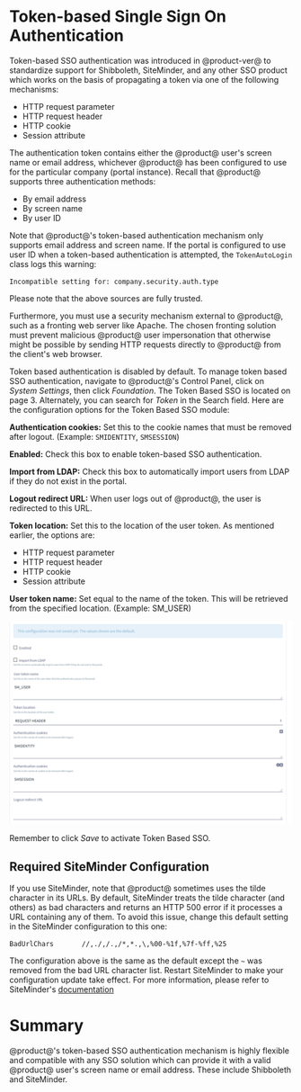 # Token-based Single Sign On Authentication [](id=token-based-single-sign-on-authentication)

Token-based SSO authentication was introduced in @product-ver@ to standardize
support for Shibboleth, SiteMinder, and any other SSO product which works on
the basis of propagating a token via one of the following mechanisms:

- HTTP request parameter
- HTTP request header
- HTTP cookie
- Session attribute

The authentication token contains either the @product@ user's screen name
or email address, whichever @product@ has been configured to use for the
particular company (portal instance). Recall that @product@ supports three authentication methods:

- By email address
- By screen name
- By user ID

Note that @product@'s token-based authentication mechanism only supports email
address and screen name. If the portal is configured to use user ID when a
token-based authentication is attempted, the `TokenAutoLogin` class logs this
warning:

    Incompatible setting for: company.security.auth.type

Please note that the above sources are fully trusted. 

Furthermore, you must use a security mechanism external to @product@, such as a
fronting web server like Apache. The chosen fronting solution must prevent
malicious @product@ user impersonation that otherwise might be possible by
sending HTTP requests directly to @product@ from the client's web browser.

Token based authentication is disabled by default. To manage token
based SSO authentication, navigate to @product@'s Control Panel, click on
*System Settings*, then click *Foundation*. The Token Based SSO is located on
page 3. Alternately, you can search for *Token* in the Search field. Here are
the configuration options for the Token Based SSO module:

**Authentication cookies:** Set this to the cookie names that must be removed
after logout. (Example: `SMIDENTITY`, `SMSESSION`)

**Enabled:** Check this box to enable token-based SSO authentication.

**Import from LDAP:** Check this box to automatically import users from LDAP if
they do not exist in the portal.

**Logout redirect URL:** When user logs out of @product@, the user is
redirected to this URL.

**Token location:** Set this to the location of the user token. As mentioned
earlier, the options are:

- HTTP request parameter
- HTTP request header
- HTTP cookie
- Session attribute

**User token name:** Set equal to the name of the token. This will be retrieved
from the specified location. (Example: SM_USER)

![Figure 1: The form in the Control Panel provides a straightforward way to configure Token Based SSO.](../../../images/token-based-sso.png)

Remember to click *Save* to activate Token Based SSO.

## Required SiteMinder Configuration

If you use SiteMinder, note that @product@ sometimes uses the tilde character in
its URLs. By default, SiteMinder treats the tilde character (and others) as bad
characters and returns an HTTP 500 error if it processes a URL containing any of
them. To avoid this issue, change this default setting in the SiteMinder
configuration to this one:

	BadUrlChars       //,./,/.,/*,*.,\,%00-%1f,%7f-%ff,%25

The configuration above is the same as the default except the `~` was removed
from the bad URL character list. Restart SiteMinder to make your configuration
update take effect. For more information, please refer to SiteMinder's
[documentation](https://support.ca.com/cadocs/0/CA%20SiteMinder%20r6%200%20SP6-ENU/Bookshelf_Files/HTML/index.htm?toc.htm?258201.html)

# Summary [](id=summary)

@product@'s token-based SSO authentication mechanism is highly flexible
and compatible with any SSO solution which can provide it with a valid @product@
user's screen name or email address. These include Shibboleth and SiteMinder.
